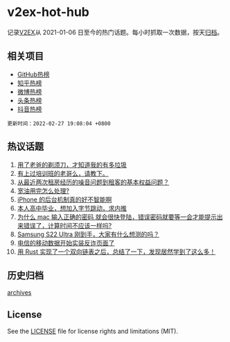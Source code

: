 # v2ex-hot-hub

 记录[V2EX](https://www.v2ex.com/)从 2021-01-06 日至今的热门话题。每小时抓取一次数据，按天[归档](archives)。
 
 ## 相关项目

- [GitHub热榜](https://github.com/snaildev/github-hot-hub)
- [知乎热榜](https://github.com/snaildev/zhihu-hot-hub)
- [微博热榜](https://github.com/snaildev/weibo-hot-hub)
- [头条热榜](https://github.com/snaildev/toutiao-hot-hub)
- [抖音热榜](https://github.com/snaildev/douyin-hot-hub)


 `更新时间：2022-02-27 19:08:04 +0800`

## 热议话题

1. [用了老爸的剃须刀，才知道我的有多垃圾](https://www.v2ex.com/t/836684)
1. [有上过培训班的老哥么，请教下。](https://www.v2ex.com/t/836719)
1. [从最近两次租房经历的噪音问题到租客的基本权益问题？](https://www.v2ex.com/t/836651)
1. [宽油用完怎么处理?](https://www.v2ex.com/t/836637)
1. [iPhone 的后台机制真的好不智能啊](https://www.v2ex.com/t/836621)
1. [本人高中毕业，想加入字节跳动，求内推](https://www.v2ex.com/t/836720)
1. [为什么 mac 输入正确的密码 就会很快登陆，错误密码就要等一会才能提示出来错误了，计算时间不应该一样吗?](https://www.v2ex.com/t/836620)
1. [Samsung S22 Ultra 刚到手，大家有什么想测的吗？](https://www.v2ex.com/t/836642)
1. [电信的移动数据开始实装反诈页面了](https://www.v2ex.com/t/836707)
1. [用 Rust 实现了一个双向链表之后，总结了一下，发现居然学到了这么多！](https://www.v2ex.com/t/836653)

## 历史归档

[archives](archives)

## License

See the [LICENSE](LICENSE) file for license rights and limitations (MIT).
